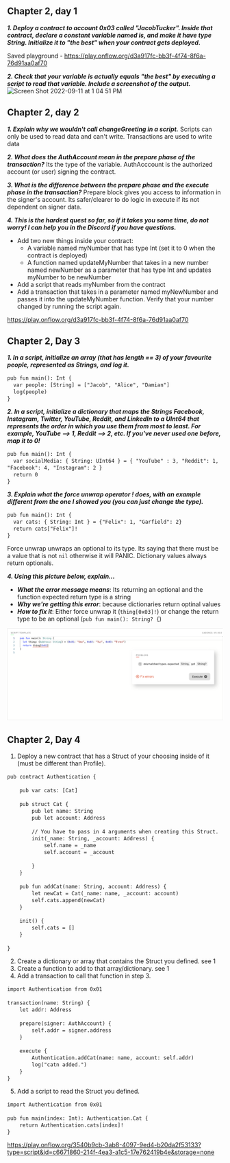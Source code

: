 
## Chapter 2, day 1
***1. Deploy a contract to account 0x03 called "JacobTucker". Inside that contract, declare a constant variable named is, and make it have type String. Initialize it to "the best" when your contract gets deployed.***

Saved playground - https://play.onflow.org/d3a917fc-bb3f-4f74-8f6a-76d91aa0af70

***2. Check that your variable is actually equals "the best" by executing a script to read that variable. Include a screenshot of the output.***
![Screen Shot 2022-09-11 at 1 04 51 PM](https://user-images.githubusercontent.com/666455/189540047-e7a96dd5-0aa0-4085-947c-8e7fc4ab8c2f.png)


## Chapter 2, day 2


***1. Explain why we wouldn't call changeGreeting in a script.***
Scripts can only be used to read data and can't write. Transactions are used to write data

***2. What does the AuthAccount mean in the prepare phase of the transaction?***
Its the type of the variable.  AuthAcccount is the authorized account (or user) signing the contract.

***3. What is the difference between the prepare phase and the execute phase in the transaction?***
Prepare block gives you access to information in the signer's account. Its safer/clearer to do logic in execute if its not dependent on signer data.

***4. This is the hardest quest so far, so if it takes you some time, do not worry! I can help you in the Discord if you have questions.***

- Add two new things inside your contract:
  - A variable named myNumber that has type Int (set it to 0 when the contract is deployed)
  - A function named updateMyNumber that takes in a new number named newNumber as a parameter that has type Int and updates myNumber to be newNumber
- Add a script that reads myNumber from the contract
- Add a transaction that takes in a parameter named myNewNumber and passes it into the updateMyNumber function. Verify that your number changed by running the script again.

https://play.onflow.org/d3a917fc-bb3f-4f74-8f6a-76d91aa0af70

## Chapter 2, Day 3

***1. In a script, initialize an array (that has length == 3) of your favourite people, represented as Strings, and log it.***
```
pub fun main(): Int {
  var people: [String] = ["Jacob", "Alice", "Damian"]
  log(people)
}
```

***2. In a script, initialize a dictionary that maps the Strings Facebook, Instagram, Twitter, YouTube, Reddit, and LinkedIn to a UInt64 that represents the order in which you use them from most to least. For example, YouTube --> 1, Reddit --> 2, etc. If you've never used one before, map it to 0!***
```cadence
pub fun main(): Int {
  var socialMedia: { String: UInt64 } = { "YouTube" : 3, "Reddit": 1, "Facebook": 4, "Instagram": 2 }
  return 0
}
```

***3. Explain what the force unwrap operator ! does, with an example different from the one I showed you (you can just change the type).***
```cadence
pub fun main(): Int {
  var cats: { String: Int } = {"Felix": 1, "Garfield": 2}
  return cats["Felix"]!
}
```
Force unwrap unwraps an optional to its type.  Its saying that there must be a value that is not `nil` otherwise it will PANIC. Dictionary values always return optionals.

***4. Using this picture below, explain...***
 - ***What the error message means***: Its returning an optional and the function expected return type is a string
 - ***Why we're getting this error***: because dictionaries return optinal values
 - ***How to fix it***: Either force unwrap it (`thing[0x03]!`) or change the return type to be an optional (`pub fun main(): String? {`)  

![img](https://github.com/emerald-dao/beginner-cadence-course/raw/main/chapter2.0/images/wrongcode.png)

## Chapter 2, Day 4


1. Deploy a new contract that has a Struct of your choosing inside of it (must be different than Profile).
```cadence
pub contract Authentication {

    pub var cats: [Cat]
    
    pub struct Cat {
        pub let name: String
        pub let account: Address

        // You have to pass in 4 arguments when creating this Struct.
        init(_name: String, _account: Address) {
            self.name = _name
            self.account = _account

        }
    }

    pub fun addCat(name: String, account: Address) {
        let newCat = Cat(_name: name, _account: account)
        self.cats.append(newCat)
    }

    init() {
        self.cats = []
    }

}
```
2. Create a dictionary or array that contains the Struct you defined.
see 1
3. Create a function to add to that array/dictionary.
see 1
4. Add a transaction to call that function in step 3.
```cadence
import Authentication from 0x01

transaction(name: String) {
    let addr: Address

    prepare(signer: AuthAccount) {
        self.addr = signer.address
    }

    execute {
        Authentication.addCat(name: name, account: self.addr)
        log("catn added.")
    }
}
```
5. Add a script to read the Struct you defined.
```cadence
import Authentication from 0x01

pub fun main(index: Int): Authentication.Cat {
    return Authentication.cats[index]!
}
```

https://play.onflow.org/3540b9cb-3ab8-4097-9ed4-b20da2f53133?type=script&id=c6671860-214f-4ea3-a1c5-17e762419b4e&storage=none
